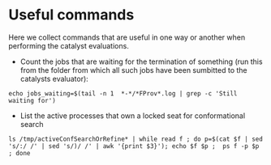 # Useful commands

Here we collect commands that are useful in one way or another when performing the catalyst evaluations.

* Count the jobs that are waiting for the termination of something (run this from the folder from which all such jobs have been sumbitted to the catalysts evaluator):
```
echo jobs_waiting=$(tail -n 1  *-*/*FProv*.log | grep -c 'Still waiting for')
```

* List the active processes that own a locked seat for conformational search 
```
ls /tmp/activeConfSearchOrRefine* | while read f ; do p=$(cat $f | sed 's/:/ /' | sed 's/)/ /' | awk '{print $3}'); echo $f $p ;  ps f -p $p ; done
```



